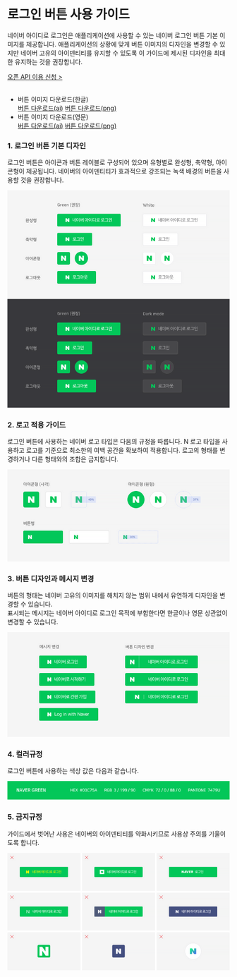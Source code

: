 # 로그인 버튼 사용 가이드

<html lang="ko">
<head>
    <title>NAVER Developers - 네이버아이디로로그인 로그인 버튼 사용 가이드</title>
    <meta name="description" content="NAVER Developers - 네이버아이디로로그인 로그인 버튼 사용 가이드">
</head>
<body>
<div class="con">
    <div class="h_page_area">
        <div class="side_menu"></div>
    </div>
    <p class="p_desc">
        네이버 아이디로 로그인은 애플리케이션에 사용할 수 있는 네이버 로그인 버튼 기본 이미지를 제공합니다. 애플리케이션의 상황에 맞게 버튼 이미지의 디자인을 변경할 수 있지만 네이버 고유의 아이덴티티를 유지할 수 있도록 이 가이드에 제시된 디자인을 최대한 유지하는 것을 권장합니다.<br>
    </p>
    <div class="buttons2">
        <a class="btn_b_hi3" href="https://developers.naver.com/apps/#/register?api=nvlogin">오픈 API 이용 신청 &gt;</a>
    </div>
    <br>
    <ul class="list_type1">
        <li>버튼 이미지 다운로드(한글)
            <div>
                <span><a class="btn_n" href="https://developers.naver.com/inc/devcenter/downloads/naveridro/2021_Login_with_naver_guidelines_kr.ai">
                    <i class="xi-download"></i> 버튼 다운로드(ai)</a>
                </span>
                <span><a class="btn_n" href="https://developers.naver.com/inc/devcenter/downloads/naveridro/2021_Login_with_naver_guidelines_Kr.zip">
                    <i class="xi-download"></i> 버튼 다운로드(png)</a>
                </span>
            </div>
        </li>
        <li>버튼 이미지 다운로드(영문)
            <div>
                <span><a class="btn_n" href="https://developers.naver.com/inc/devcenter/downloads/naveridro/2021_Login_with_naver_guidelines_En.ai">
                    <i class="xi-download"></i> 버튼 다운로드(ai)</a>
                </span>
                <span><a class="btn_n" href="https://developers.naver.com/inc/devcenter/downloads/naveridro/2021_Login_with_naver_guidelines_En.zip">
                    <i class="xi-download"></i> 버튼 다운로드(png)</a>
                </span>
            </div>
        </li>
    </ul>
    <h3 class="h_sub">1. 로그인 버튼 기본 디자인</h3>
    <p class="p_desc">
        로그인 버튼은 아이콘과 버튼 레이블로 구성되어 있으며 유형별로 완성형, 축약형, 아이콘형이 제공됩니다.
        네이버의 아이덴티티가 효과적으로 강조되는 녹색 배경의 버튼을 사용할 것을 권장합니다.
    </p>
    <div class="img_area">
        <img alt="네이버 로그인 버튼 가이드, 완성형, 축약형, 아이콘형, 로그아웃형 4가지 유형이 있으며, 각 유형마다 녹색 배경인 그린 타입과, 흰색 배경인 화이트 타입이 있다. 유형별 버튼 형태는 다음과 같다. 완성: N 네이버 아이디로 로그인, 축약: N 로그인, 아이콘: N, 로그아웃: N 로그아웃" src="./images/image01.png">
    </div>
    <h3 class="h_sub">2. 로고 적용 가이드</h3>
    <p class="p_desc">로그인 버튼에 사용하는 네이버 로고 타입은 다음의 규정을 따릅니다. N 로고 타입을 사용하고 로고를 기준으로 최소한의 여백 공간을 확보하여 적용합니다. 로고의 형태를 변경하거나 다른 형태와의 조합은 금지합니다.</p>
    <div class="img_area">
        <img alt="로고 적용 가이드" src="./images/image02.png">
    </div>
    <h3 class="h_sub">3. 버튼 디자인과 메시지 변경</h3>
    <p class="p_desc">버튼의 형태는 네이버 고유의 이미지를 해치지 않는 범위 내에서 유연하게 디자인을 변경할 수 있습니다.<br>
    표시되는 메시지는 네이버 아이디로 로그인 목적에 부합한다면 한글이나 영문 상관없이 변경할 수 있습니다.</p>
    <div class="img_area">
        <img alt="로고 적용 가이드" src="./images/image03.png">
    </div>
    <h3 class="h_sub">4. 컬러규정</h3>
    <p class="p_desc">로그인 버튼에 사용하는 색상 값은 다음과 같습니다.</p>
    <div class="img_area">
        <img alt="로고 적용 가이드" src="./images/image04.png">
    </div>
    <h3 class="h_sub">5. 금지규정</h3>
    <p class="p_desc">가이드에서 벗어난 사용은 네이버의 아이덴티티를 약화시키므로 사용상 주의를 기울이도록 합니다.</p>
    <div class="img_area">
        <img alt="로고 적용 가이드" src="./images/image05.png">
    </div>
    <br>
    <br>
    <br>
    <br>
</div>
</body>
</html>
